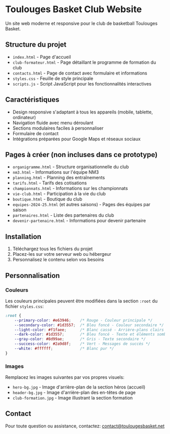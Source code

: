 # Toulouges Basket Club Website

Un site web moderne et responsive pour le club de basketball Toulouges Basket.

## Structure du projet

- `index.html` - Page d'accueil
- `club-formateur.html` - Page détaillant le programme de formation du club
- `contacts.html` - Page de contact avec formulaire et informations
- `styles.css` - Feuille de style principale
- `scripts.js` - Script JavaScript pour les fonctionnalités interactives

## Caractéristiques

- Design responsive s'adaptant à tous les appareils (mobile, tablette, ordinateur)
- Navigation fluide avec menu déroulant
- Sections modulaires faciles à personnaliser
- Formulaire de contact
- Intégrations préparées pour Google Maps et réseaux sociaux

## Pages à créer (non incluses dans ce prototype)

- `organigramme.html` - Structure organisationnelle du club
- `nm3.html` - Informations sur l'équipe NM3
- `planning.html` - Planning des entraînements
- `tarifs.html` - Tarifs des cotisations
- `championnats.html` - Informations sur les championnats
- `vie-club.html` - Participation à la vie du club
- `boutique.html` - Boutique du club
- `equipes-2024-25.html` (et autres saisons) - Pages des équipes par saison
- `partenaires.html` - Liste des partenaires du club
- `devenir-partenaire.html` - Informations pour devenir partenaire

## Installation

1. Téléchargez tous les fichiers du projet
2. Placez-les sur votre serveur web ou hébergeur
3. Personnalisez le contenu selon vos besoins

## Personnalisation

### Couleurs

Les couleurs principales peuvent être modifiées dans la section `:root` du fichier `styles.css`:

```css
:root {
    --primary-color: #e63946;    /* Rouge - Couleur principale */
    --secondary-color: #1d3557;  /* Bleu foncé - Couleur secondaire */
    --light-color: #f1faee;      /* Blanc cassé - Arrière-plans clairs */
    --dark-color: #1d3557;       /* Bleu foncé - Texte et éléments sombres */
    --gray-color: #8d99ae;       /* Gris - Texte secondaire */
    --success-color: #2a9d8f;    /* Vert - Messages de succès */
    --white: #ffffff;            /* Blanc pur */
}
```

### Images

Remplacez les images suivantes par vos propres visuels:
- `hero-bg.jpg` - Image d'arrière-plan de la section héros (accueil)
- `header-bg.jpg` - Image d'arrière-plan des en-têtes de page
- `club-formation.jpg` - Image illustrant la section formation

## Contact

Pour toute question ou assistance, contactez:
contact@toulougesbasket.net 